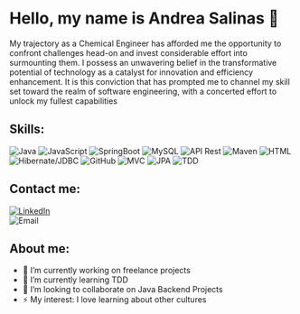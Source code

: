 # Hello, my name is Andrea Salinas 👋

<!--
**yasalinasbel/yasalinasbel** is a ✨ _special_ ✨ repository because its `README.md` (this file) appears on your GitHub profile. -->

My trajectory as a Chemical Engineer has afforded me the opportunity to confront challenges head-on and invest considerable effort into surmounting them. I possess an unwavering belief in the transformative potential of technology as a catalyst for innovation and efficiency enhancement. It is this conviction that has prompted me to channel my skill set toward the realm of software engineering, with a concerted effort to unlock my fullest capabilities

## Skills:

![Java](https://img.shields.io/badge/Java-3DDC84?style=for-the-badge&logo=&logoColor=white&labelColor=101010)
![JavaScript](https://img.shields.io/badge/JavaScript-0095D5?style=for-the-badge&logo=&logoColor=white&labelColor=101010)
![SpringBoot](https://img.shields.io/badge/SpringBoot-3DDC84?style=for-the-badge&logo=&logoColor=white&labelColor=101010)
![MySQL](https://img.shields.io/badge/MySQL-0095D5?style=for-the-badge&logo=&logoColor=white&labelColor=101010)
![API Rest](https://img.shields.io/badge/API_Rest-3DDC84?style=for-the-badge&logo=&logoColor=white&labelColor=101010)
![Maven](https://img.shields.io/badge/Maven-0095D5?style=for-the-badge&logo=&logoColor=white&labelColor=101010)
![HTML](https://img.shields.io/badge/HTML-3DDC84?style=for-the-badge&logo=&logoColor=white&labelColor=101010)
![Hibernate/JDBC](https://img.shields.io/badge/Hibernate/JDBC-0095D5?style=for-the-badge&logo=&logoColor=white&labelColor=101010)
![GitHub](https://img.shields.io/badge/GitHub-3DDC84?style=for-the-badge&logo=&logoColor=white&labelColor=101010)
![MVC](https://img.shields.io/badge/MVC-0095D5?style=for-the-badge&logo=&logoColor=white&labelColor=101010)
![JPA](https://img.shields.io/badge/JPA-3DDC84?style=for-the-badge&logo=&logoColor=white&labelColor=101010)
![TDD](https://img.shields.io/badge/tdd-0095D5?style=for-the-badge&logo=&logoColor=white&labelColor=101010)

## Contact me:

[![LinkedIn](https://img.shields.io/badge/LinkedIn-Andrea_Salinas-0077B5?style=for-the-badge&logo=linkedin&logoColor=white&labelColor=101010)](https://www.linkedin.com/in/yasalinasbel/)</br>
![Email](https://img.shields.io/badge/Email-yasalinasbel@gmail.com-3DDC84?style=for-the-badge&logo=gmail&logoColor=white&labelColor=101010)

## About me:

- 🔭 I’m currently working on freelance projects
- 🌱 I’m currently learning TDD
- 👯 I’m looking to collaborate on Java Backend Projects
- ⚡ My interest: I love learning about other cultures

